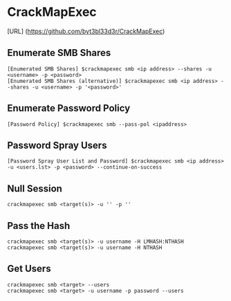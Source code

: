 # CrackMapExec
[URL] (https://github.com/byt3bl33d3r/CrackMapExec)

## Enumerate SMB Shares
```
[Enumerated SMB Shares] $crackmapexec smb <ip address> --shares -u <username> -p <password>
[Enumerated SMB Shares (alternative)] $crackmapexec smb <ip address> --shares -u <username> -p '<password>'
```

## Enumerate Password Policy
```
[Password Policy] $crackmapexec smb --pass-pol <ipaddress>
```

## Password Spray Users
```
[Password Spray User List and Password] $crackmapexec smb <ip address> -u <users.lst> -p <password> --continue-on-success
```

## Null Session
```
crackmapexec smb <target(s)> -u '' -p ''
```

## Pass the Hash
```
crackmapexec smb <target(s)> -u username -H LMHASH:NTHASH
crackmapexec smb <target(s)> -u username -H NTHASH
```

## Get Users
```
crackmapexec smb <target> --users
crackmapexec smb <target> -u username -p password --users
```